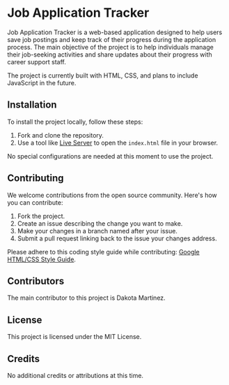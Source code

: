 # Job Application Tracker

Job Application Tracker is a web-based application designed to help users save job postings and keep track of their progress during the application process. The main objective of the project is to help individuals manage their job-seeking activities and share updates about their progress with career support staff.

The project is currently built with HTML, CSS, and plans to include JavaScript in the future.

## Installation

To install the project locally, follow these steps:

1. Fork and clone the repository.
2. Use a tool like [Live Server](https://marketplace.visualstudio.com/items?itemName=ritwickdey.LiveServer) to open the `index.html` file in your browser.

No special configurations are needed at this moment to use the project.

## Contributing

We welcome contributions from the open source community. Here's how you can contribute:

1. Fork the project.
2. Create an issue describing the change you want to make.
3. Make your changes in a branch named after your issue.
4. Submit a pull request linking back to the issue your changes address.

Please adhere to this coding style guide while contributing: [Google HTML/CSS Style Guide](https://google.github.io/styleguide/htmlcssguide.html).

## Contributors

The main contributor to this project is Dakota Martinez.

## License

This project is licensed under the MIT License.

## Credits

No additional credits or attributions at this time.
